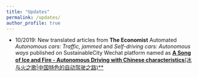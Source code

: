 ```yaml
---
title: "Updates"
permalink: /updates/
author_profile: true
---
```



* 10/2019: New translated articles from **The Economist** Automated *Autonomous cars: Traffic, jammed* and *Self-driving cars: Autonomous ways* published on SustainableCity Wechat platform named as [**A Song of Ice and Fire - Autonomous Driving with Chinese characteristics**(冰与火之歌|中国特色的自动驾驶之路)**](https://mp.weixin.qq.com/s/duVGa4en9znjUTzprtNC4g)
